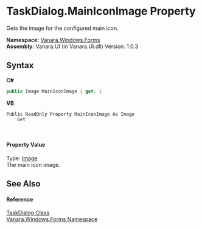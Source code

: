# TaskDialog.MainIconImage Property 
 

Gets the image for the configured main icon.

**Namespace:**&nbsp;<a href="c580cf52-4028-70db-28d0-f9b1abc03861">Vanara.Windows.Forms</a><br />**Assembly:**&nbsp;Vanara.UI (in Vanara.UI.dll) Version: 1.0.3

## Syntax

**C#**<br />
``` C#
public Image MainIconImage { get; }
```

**VB**<br />
``` VB
Public ReadOnly Property MainIconImage As Image
	Get
```

<br />

#### Property Value
Type: <a href="http://msdn2.microsoft.com/en-us/library/k7e7b2kd" target="_blank">Image</a><br />The main icon image.

## See Also


#### Reference
<a href="0e4976bb-9701-b107-c589-9d00dabbbae0">TaskDialog Class</a><br /><a href="c580cf52-4028-70db-28d0-f9b1abc03861">Vanara.Windows.Forms Namespace</a><br />